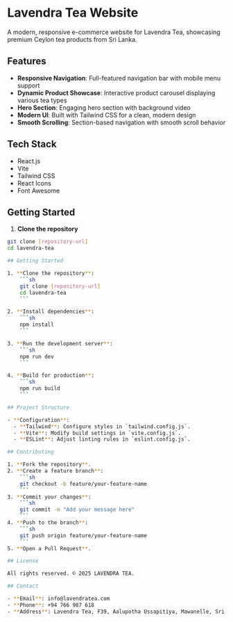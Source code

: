 # Lavendra Tea Website

A modern, responsive e-commerce website for Lavendra Tea, showcasing premium Ceylon tea products from Sri Lanka.

## Features

- **Responsive Navigation**: Full-featured navigation bar with mobile menu support
- **Dynamic Product Showcase**: Interactive product carousel displaying various tea types
- **Hero Section**: Engaging hero section with background video
- **Modern UI**: Built with Tailwind CSS for a clean, modern design
- **Smooth Scrolling**: Section-based navigation with smooth scroll behavior

## Tech Stack

- React.js
- Vite
- Tailwind CSS
- React Icons
- Font Awesome

## Getting Started

1. **Clone the repository**
```sh
git clone [repository-url]
cd lavendra-tea

## Getting Started

1. **Clone the repository**:
    ```sh
    git clone [repository-url]
    cd lavendra-tea
    ```

2. **Install dependencies**:
    ```sh
    npm install
    ```

3. **Run the development server**:
    ```sh
    npm run dev
    ```

4. **Build for production**:
    ```sh
    npm run build
    ```

## Project Structure

- **Configuration**:
  - **Tailwind**: Configure styles in `tailwind.config.js`.
  - **Vite**: Modify build settings in `vite.config.js`.
  - **ESLint**: Adjust linting rules in `eslint.config.js`.

## Contributing

1. **Fork the repository**.
2. **Create a feature branch**:
    ```sh
    git checkout -b feature/your-feature-name
    ```
3. **Commit your changes**:
    ```sh
    git commit -m "Add your message here"
    ```
4. **Push to the branch**:
    ```sh
    git push origin feature/your-feature-name
    ```
5. **Open a Pull Request**.

## License

All rights reserved. © 2025 LAVENDRA TEA.

## Contact

- **Email**: info@lavendratea.com
- **Phone**: +94 766 987 618
- **Address**: Lavendra Tea, F39, Aalupotha Ussapitiya, Mawanelle, Sri Lanka